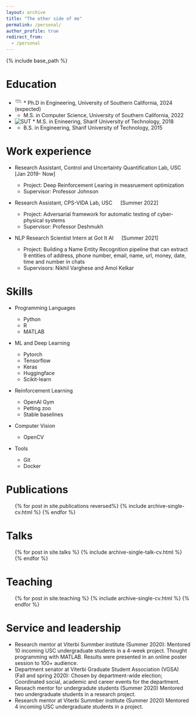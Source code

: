 ```yaml
---
layout: archive
title: "The other side of me"
permalink: /personal/
author_profile: true
redirect_from:
  - /personal
---
```


{% include base_path %}

Education 
======
- <img src="/images/usc_logo.png" alt="USC" height="20" width="20"> * Ph.D in Engineering, University of Southern California, 2024 (expected)
- * M.S. in Computer Science, University of Southern California, 2022
- <img src="/ images/sharif_logo.png" alt="SUT" height="20" width="20">  * M.S. in Enineering, Sharif University of Technology, 2018
- * B.S. in Engineering, Sharif University of Technology, 2015 



Work experience
======
* Research Assistant, Control and Uncertainty Quantification Lab, USC &emsp; [Jan 2019- Now]
  * Project: Deep Reinforcement Learing in measruement optimization
  * Supervisor: Professor Johnson

* Research Assistant, CPS-VIDA Lab, USC &emsp; [Summer 2022]
  * Project: Adversarial framework for automatic testing of cyber-physical systems
  * Supervisor: Professor Deshmukh

* NLP Research Scientist Intern at Got It AI &emsp; [Summer 2021]
  * Project: Building a Name Entity Recognition pipeline that can extract 9 entities of address, phone number, email, name, url, money, date, time and number in chats
  * Supervisors: Nikhil Varghese and Amol Kelkar

  
Skills
======
* Programming Languages
  * Python
  * R
  * MATLAB

* ML and Deep Learning
  * Pytorch
  * Tensorflow
  * Keras
  * Huggingface
  * Scikit-learn

* Reinforcement Learning
  * OpenAI Gym
  * Petting zoo
  * Stable baselines


* Computer Vision
  * OpenCV

* Tools
  * Git
  * Docker

Publications
======
  <ul>{% for post in site.publications reversed%}
    {% include archive-single-cv.html %}
  {% endfor %}</ul>
  
Talks
======
  <ul>{% for post in site.talks %}
    {% include archive-single-talk-cv.html %}
  {% endfor %}</ul>
  
Teaching
======
  <ul>{% for post in site.teaching %}
    {% include archive-single-cv.html %}
  {% endfor %}</ul>
  
Service and leadership
======
* Research mentor at Viterbi Summber institute (Summer 2020): 
 Mentored 10 incoming USC undergraduate students in a 4-week project. Thought programming with MATLAB. Results were presented in an online poster session to 100+ audience.
* Department senator at Viterbi Graduate Student Association (VGSA) (Fall and spring 2020): 
Chosen by department-wide election; Coordinated social, academic and career events for the department. 
* Reseach mentor for undergradute students (Summer 2020)
 Mentored two undergraduate students in a research project. 
* Research mentor at Viterbi Summber institute (Summer 2020)
 Mentored 4 incoming USC undergraduate students in a project. 

